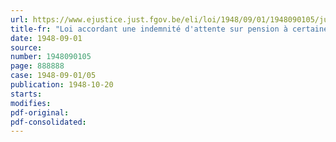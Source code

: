 ```yaml
---
url: https://www.ejustice.just.fgov.be/eli/loi/1948/09/01/1948090105/justel
title-fr: "Loi accordant une indemnité d'attente sur pension à certaines veuves de la guerre 19141918"
date: 1948-09-01
source:
number: 1948090105
page: 888888
case: 1948-09-01/05
publication: 1948-10-20
starts:
modifies:
pdf-original:
pdf-consolidated:
---
```


